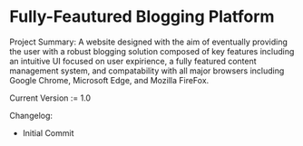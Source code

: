 # Fully-Feautured Blogging Platform
Project Summary:
A website designed with the aim of eventually providing
the user with a robust blogging solution composed of key 
features including an intuitive UI focused on user expirience, 
a fully featured content management system, and compatability 
with all major browsers including Google Chrome, 
Microsoft Edge, and Mozilla FireFox.

Current Version := 1.0

Changelog:
  - Initial Commit

